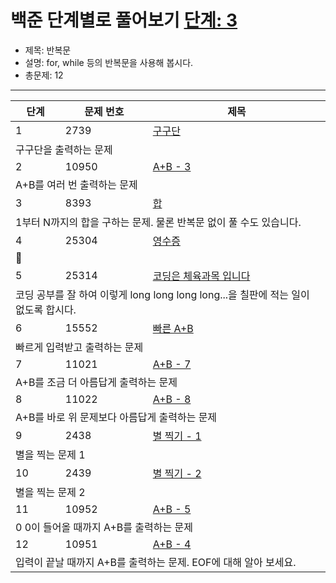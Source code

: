 # 백준 단계별로 풀어보기 [단계: 3](https://www.acmicpc.net/step/3)

- 제목: 반복문
- 설명: for, while 등의 반복문을 사용해 봅시다.
- 총문제: 12
---
<P>
  <table>
    <thead><tr><th>단계</th><th>문제 번호</th><th>제목</th></tr></thead>
    <tbody>
      <tr><td>1</td><td>2739</td><td><a href="https://www.acmicpc.net/problem/2739">구구단</a></td></tr>
      <tr><td colspan="3">구구단을 출력하는 문제</td></tr>
      <tr><td>2</td><td>10950</td><td><a href="https://www.acmicpc.net/problem/10950">A+B - 3</a></td></tr>
      <tr><td colspan="3">A+B를 여러 번 출력하는 문제</td></tr>
      <tr><td>3</td><td>8393</td><td><a href="https://www.acmicpc.net/problem/8393">합</a></td></tr>
      <tr><td colspan="3">1부터 N까지의 합을 구하는 문제. 물론 반복문 없이 풀 수도 있습니다.</td></tr>
      <tr><td>4</td><td>25304</td><td><a href="https://www.acmicpc.net/problem/25304">영수증</a></td></tr>
      <tr><td colspan="3">💸</td></tr>
      <tr><td>5</td><td>25314</td><td><a href="https://www.acmicpc.net/problem/25314">코딩은 체육과목 입니다</a></td></tr>
      <tr><td colspan="3">코딩 공부를 잘 하여 이렇게 long long long long...을 칠판에 적는 일이 없도록 합시다.</td></tr>
      <tr><td>6</td><td>15552</td><td><a href="https://www.acmicpc.net/problem/15552">빠른 A+B</a></td></tr>
      <tr><td colspan="3">빠르게 입력받고 출력하는 문제</td></tr>
      <tr><td>7</td><td>11021</td><td><a href="https://www.acmicpc.net/problem/11021">A+B - 7</a></td></tr>
      <tr><td colspan="3">A+B를 조금 더 아름답게 출력하는 문제</td></tr>
      <tr><td>8</td><td>11022</td><td><a href="https://www.acmicpc.net/problem/11022">A+B - 8</a></td></tr>
      <tr><td colspan="3">A+B를 바로 위 문제보다 아름답게 출력하는 문제</td></tr>
      <tr><td>9</td><td>2438</td><td><a href="https://www.acmicpc.net/problem/2438">별 찍기 - 1</a></td></tr>
      <tr><td colspan="3">별을 찍는 문제 1</td></tr>
      <tr><td>10</td><td>2439</td><td><a href="https://www.acmicpc.net/problem/2439">별 찍기 - 2</a></td></tr>
      <tr><td colspan="3">별을 찍는 문제 2</td></tr>
      <tr><td>11</td><td>10952</td><td><a href="https://www.acmicpc.net/problem/10952">A+B - 5</a></td></tr>
      <tr><td colspan="3">0 0이 들어올 때까지 A+B를 출력하는 문제</td></tr>
      <tr><td>12</td><td>10951</td><td><a href="https://www.acmicpc.net/problem/10951">A+B - 4</a></td></tr>
      <tr><td colspan="3">입력이 끝날 때까지 A+B를 출력하는 문제. EOF에 대해 알아 보세요.</td></tr>
    </tbody>
  </table>
</P>
